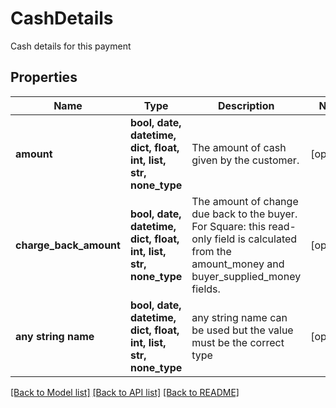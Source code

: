# CashDetails

Cash details for this payment

## Properties
Name | Type | Description | Notes
------------ | ------------- | ------------- | -------------
**amount** | **bool, date, datetime, dict, float, int, list, str, none_type** | The amount of cash given by the customer. | [optional] 
**charge_back_amount** | **bool, date, datetime, dict, float, int, list, str, none_type** | The amount of change due back to the buyer. For Square: this read-only field is calculated from the amount_money and buyer_supplied_money fields. | [optional] 
**any string name** | **bool, date, datetime, dict, float, int, list, str, none_type** | any string name can be used but the value must be the correct type | [optional]

[[Back to Model list]](../../README.md#documentation-for-models) [[Back to API list]](../../README.md#documentation-for-api-endpoints) [[Back to README]](../../README.md)


